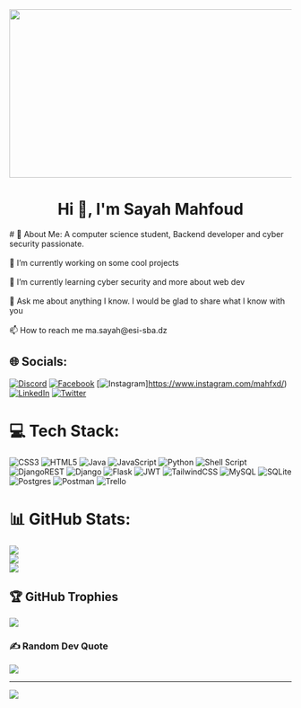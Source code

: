 <div align="center">
  <img src="https://media.giphy.com/media/dWesBcTLavkZuG35MI/giphy.gif" width="600" height="300"/>
</div>
<h1 align="center">Hi 👋, I'm Sayah Mahfoud </h1>
# 💫 About Me:
A computer science student, Backend developer and cyber security passionate.<br><br>    🔭 I’m currently working on some cool projects<br><br>    🌱 I’m currently learning cyber security and more about web dev<br><br>    💬 Ask me about anything I know. I would be glad to share what I know with you<br><br>    📫 How to reach me ma.sayah@esi-sba.dz<br>


## 🌐 Socials:
[![Discord](https://img.shields.io/badge/Discord-%237289DA.svg?logo=discord&logoColor=white)](htttps://discord.gg/Mahfoud#9012) [![Facebook](https://img.shields.io/badge/Facebook-%231877F2.svg?logo=Facebook&logoColor=white)](https://www.facebook.com/d.Mahfod.b/?_rdc=1&_rdr) [![Instagram](https://img.shields.io/badge/Instagram-%23E4405F.svg?logo=Instagram&logoColor=white)]https://www.instagram.com/mahfxd/) [![LinkedIn](https://img.shields.io/badge/LinkedIn-%230077B5.svg?logo=linkedin&logoColor=white)](https://www.linkedin.com/in/sayah-mahfoud-abdel-ali-141275219) [![Twitter](https://img.shields.io/badge/Twitter-%231DA1F2.svg?logo=Twitter&logoColor=white)](https://twitter.com/alitheoutsider) 

# 💻 Tech Stack:
![CSS3](https://img.shields.io/badge/css3-%231572B6.svg?style=flat&logo=css3&logoColor=white) ![HTML5](https://img.shields.io/badge/html5-%23E34F26.svg?style=flat&logo=html5&logoColor=white) ![Java](https://img.shields.io/badge/java-%23ED8B00.svg?style=flat&logo=java&logoColor=white) ![JavaScript](https://img.shields.io/badge/javascript-%23323330.svg?style=flat&logo=javascript&logoColor=%23F7DF1E) ![Python](https://img.shields.io/badge/python-3670A0?style=flat&logo=python&logoColor=ffdd54) ![Shell Script](https://img.shields.io/badge/shell_script-%23121011.svg?style=flat&logo=gnu-bash&logoColor=white) ![DjangoREST](https://img.shields.io/badge/DJANGO-REST-ff1709?style=flat&logo=django&logoColor=white&color=ff1709&labelColor=gray) ![Django](https://img.shields.io/badge/django-%23092E20.svg?style=flat&logo=django&logoColor=white) ![Flask](https://img.shields.io/badge/flask-%23000.svg?style=flat&logo=flask&logoColor=white) ![JWT](https://img.shields.io/badge/JWT-black?style=flat&logo=JSON%20web%20tokens) ![TailwindCSS](https://img.shields.io/badge/tailwindcss-%2338B2AC.svg?style=flat&logo=tailwind-css&logoColor=white) ![MySQL](https://img.shields.io/badge/mysql-%2300f.svg?style=flat&logo=mysql&logoColor=white) ![SQLite](https://img.shields.io/badge/sqlite-%2307405e.svg?style=flat&logo=sqlite&logoColor=white) ![Postgres](https://img.shields.io/badge/postgres-%23316192.svg?style=flat&logo=postgresql&logoColor=white) ![Postman](https://img.shields.io/badge/Postman-FF6C37?style=flat&logo=postman&logoColor=white) ![Trello](https://img.shields.io/badge/Trello-%23026AA7.svg?style=flat&logo=Trello&logoColor=white)
# 📊 GitHub Stats:
![](https://github-readme-stats.vercel.app/api?username=M4hf0d&theme=dark&hide_border=false&include_all_commits=true&count_private=true)<br/>
![](https://github-readme-streak-stats.herokuapp.com/?user=M4hf0d&theme=dark&hide_border=false)<br/>
![](https://github-readme-stats.vercel.app/api/top-langs/?username=M4hf0d&theme=dark&hide_border=false&include_all_commits=true&count_private=true&layout=compact)

## 🏆 GitHub Trophies
![](https://github-profile-trophy.vercel.app/?username=M4hf0d&theme=discord&no-frame=false&no-bg=false&margin-w=4)

### ✍️ Random Dev Quote
![](https://quotes-github-readme.vercel.app/api?type=horizontal&theme=radical)

---
[![](https://visitcount.itsvg.in/api?id=M4hf0d&icon=0&color=0)](https://visitcount.itsvg.in)


